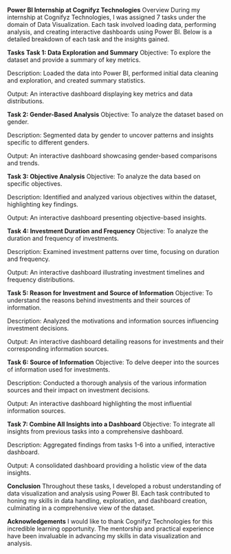 **Power BI Internship at Cognifyz Technologies**
Overview During my internship at Cognifyz Technologies, I was assigned 7 tasks under the domain of Data Visualization. Each task involved loading data, performing analysis, and creating interactive dashboards using Power BI. Below is a detailed breakdown of each task and the insights gained.

**Tasks**
**Task 1: Data Exploration and Summary**
Objective: To explore the dataset and provide a summary of key metrics.

Description: Loaded the data into Power BI, performed initial data cleaning and exploration, and created summary statistics.

Output: An interactive dashboard displaying key metrics and data distributions.

**Task 2: Gender-Based Analysis**
Objective: To analyze the dataset based on gender.

Description: Segmented data by gender to uncover patterns and insights specific to different genders.

Output: An interactive dashboard showcasing gender-based comparisons and trends.

**Task 3: Objective Analysis**
Objective: To analyze the data based on specific objectives.

Description: Identified and analyzed various objectives within the dataset, highlighting key findings.

Output: An interactive dashboard presenting objective-based insights.

**Task 4: Investment Duration and Frequency**
Objective: To analyze the duration and frequency of investments.

Description: Examined investment patterns over time, focusing on duration and frequency.

Output: An interactive dashboard illustrating investment timelines and frequency distributions.

**Task 5: Reason for Investment and Source of Information**
Objective: To understand the reasons behind investments and their sources of information.

Description: Analyzed the motivations and information sources influencing investment decisions.

Output: An interactive dashboard detailing reasons for investments and their corresponding information sources.

**Task 6: Source of Information**
Objective: To delve deeper into the sources of information used for investments.

Description: Conducted a thorough analysis of the various information sources and their impact on investment decisions.

Output: An interactive dashboard highlighting the most influential information sources.

**Task 7: Combine All Insights into a Dashboard**
Objective: To integrate all insights from previous tasks into a comprehensive dashboard.

Description: Aggregated findings from tasks 1-6 into a unified, interactive dashboard.

Output: A consolidated dashboard providing a holistic view of the data insights.

**Conclusion**
Throughout these tasks, I developed a robust understanding of data visualization and analysis using Power BI. Each task contributed to honing my skills in data handling, exploration, and dashboard creation, culminating in a comprehensive view of the dataset.

**Acknowledgements**
I would like to thank Cognifyz Technologies for this incredible learning opportunity. The mentorship and practical experience have been invaluable in advancing my skills in data visualization and analysis.
